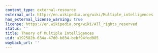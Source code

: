 ```yaml
---
content_type: external-resource
external_url: http://en.wikipedia.org/wiki/Multiple_intelligences
has_external_license_warning: true
license: https://en.wikipedia.org/wiki/All_rights_reserved
status: ''
title: Theory of Multiple Intelligences
uid: a192582b-634a-47d0-b034-bebf94fed085
wayback_url: ''
---
```

